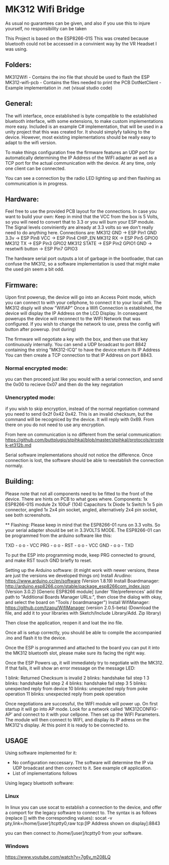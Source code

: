 # MK312 Wifi Bridge

As usual no guarantees can be given, and also if you use this to injure yourself, no responsibility can be taken

This Project is based on the ESP8266-01S
This was created because bluetooth could not be accessed in a convinient way by the VR Headset I was using.

## Folders:
MK312Wifi - Contains the ino file that should be used to flash the ESP
MK312-wifi-pcb - Contains the files needed to print the PCB
DotNetClient - Example implementation in .net (visual studio code)

## General:
The wifi interface, once established is byte compatible to the established bluetooth interface, with some extensions, to make
custom implementations more easy.
Included is an example C# implementation, that will be used in a unity project that this was created for. It should simplyfy talking to the device.
However, most existing implementations should be really easy to adapt to the wifi version.

To make things configuration free the firmware features an UDP port for automatically determining the IP Address of the WIFI adapter as well
as a TCP port for the actual communication with the device. At any time, only one client can be connected.

You can see a connection by the radio LED lighting up and then flashing as communication is in progress.

## Hardware:
Feel free to use the provided PCB layout for the connections. In case you want to build your own:
Keep in mind that the VCC from the box is 5 Volts, so you will need to convert that to 3.3 or you will burn your ESP module.
The Signal levels conviniently are already at 3.3 volts so we don't really need to do anything here.
Connections are:
MK312 GND               -> ESP Pin1 GND
    3.3v                -> ESP Pin8 VCC
	                -> ESP Pin4 CHIP_EN
MK312 RX                -> ESP Pin5 GPIO0
MK312 TX                -> ESP Pin3 GPIO2
MK312 STATE             -> ESP Pin2 GPIO1
GND -> resetwifi button -> ESP Pin7 GPIO3

The hardware serial port outputs a lot of garbage in the bootloader, that can confuse the MK312, so a software implementation is used that might make the used pin seem a bit odd.

## Firmware:
Upon first powerup, the device will go into an Access Point mode, which you can connect to with your cellphone, to connect it to your local wifi.
The MK312 disply will show "WifiAP"
Once a Wifi Connection is established, the device will display the IP Address on the LCD Display.
In consequent powerups the device will reconnect to the WIFI Network that was configured. If you wish to change the network to use, press the config wifi button after powerup. (not during)

The firmware will negotiate a key with the box, and then use that key continuously internally.
You can send a UDP broadcast to port 8842 containing the string "MK312-ICQ" to have the device return its IP Address
You can then create a TCP connection to that IP Address on port 8843.

### Normal encrypted mode:
you can then proceed just like you would with a serial connection, and send the 0x00 to recieve 0x07 and then do the key negotation
### Unencrypted mode:
if you wish to skip encryption, instead of the normal negotiation command you need to send 0x2f 0x42 0x42. This is an invalid checksum, but the command will be recogniced by the device.
It will reply with 0x69. From there on you do not need to use any encryption.

From here on communication is no different from the serial communication:
https://github.com/buttplugio/stpihkal/blob/master/stpihkal/protocols/erostek-et312b.md

Serial software implementations should not notice the difference. Once connection is lost, the software should be able to reestablish the connection normaly.

## Building:

Please note that not all components need to be fitted to the front of the device. There are hints on PCB to what goes where.
Components:
1x ESP8266-01S module
2x 100uF (104) Capacitors
1x Diode
1x Switch
1x 5 pin connector, angled
1x 2x4 pin socket, angled, alternatively 2x4 pin socket, see both screenshots.

** Flashing:
Please keep in mind that the ESP8266-01 runs on 3.3 volts. So your serial adapter should be set in 3.3VOLTS MODE. 
The ESP8266-01 can be programmed from the arduino software like this:

TXD - o o - VCC
PRG - o o - RST
    - o o - VCC
GND - o o - TXD

To put the ESP into programming mode, keep PRG connected to ground, and make RST touch GND briefly to reset.

Setting up the Arduino software: (it might work with newer versions, these are just the versions we developed things on)
Install Arudino: https://www.arduino.cc/en/software (Version 1.8.19)
Install Boardmanager: http://arduino.esp8266.com/stable/package_esp8266com_index.json (Version 3.0.2) [Generic ESP8266 module]
(under 'file/preferences' add the path to "Additional Boards Manager URLs:", then close the dialog with okay, and select the board on "Tools / boardmanager")
Install WifiManager: https://github.com/tzapu/WifiManager (version 2.0.5-beta)
(Download the file, and add it to your libraries with Sketch/Include Library/Add. Zip library)

Then close the application, reopen it and loat the ino file.

Once all is setup correctly, you should be able to compile the accompanied .ino and flash it to the device.

Once the ESP is programmed and attached to the board you can put it into the MK312 bluetooth slot, please make sure its facing the right way.

Once the ESP Powers up, it will immediately try to negotiate with the MK312. If that fails, it will show an error message on the message LED:

1 blink: Returned Checksum is invalid
2 blinks: handshake fail step 1
3 blinks: handshake fail step 2
4 blinks: handshake fail step 3
5 blinks: unexpected reply from device
10 blinks: unexpected reply from poke operation
11 blinks: unexpected reply from peek operation

Once negotiations are successful, the WIFI module will power up. On first startup it will go into AP mode.
Look for a network called 'MK312CONFIG-AP' and connect to it with your cellpone. Then set up the WIFI Parameters.
The module will then connect to WIFI, and display its IP adress on the MK312's display.
At this point it is ready to be connected to.

## USAGE

Using software implemented for it:
- No configuration neccessary. The software will determine the IP via UDP broadcast and then connect to it. See example c# application.
- List of implementations follows

Using legacy bluetooth software:
### Linux
In linux you can use socat to establish a connection to the device, and offer a comport for the legacy software to connect to. 
The syntax is as follows (replace [] with the corresponding values):
socat -v pty,link=/home/[user]/tcptty0,raw tcp:[IP Address shown on display]:8843

you can then connect to /home/[user]/tcptty0 from your software.

### Windows
https://www.youtube.com/watch?v=7g6v_m208LQ
